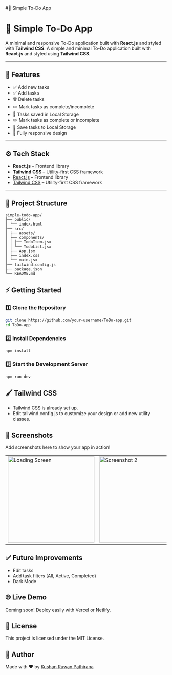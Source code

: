 #📝 Simple To-Do App
# 📝 Simple To-Do App

A minimal and responsive To-Do application built with **React.js** and styled with **Tailwind CSS**.
A simple and minimal To-Do application built with **React.js** and styled using **Tailwind CSS**.

---

## 🚀 Features

- ✅ Add new tasks
- ✅ Add tasks
- 🗑️ Delete tasks
- ✏️ Mark tasks as complete/incomplete
- 💾 Tasks saved in Local Storage
- ✏️ Mark tasks as complete or incomplete
- 💾 Save tasks to Local Storage
- 📱 Fully responsive design

---

## ⚙️ Tech Stack

- **React.js** – Frontend library
- **Tailwind CSS** – Utility-first CSS framework
- [React.js](https://react.dev/) – Frontend library
- [Tailwind CSS](https://tailwindcss.com/) – Utility-first CSS framework

---

## 📂 Project Structure
```
simple-todo-app/
├── public/
│ └── index.html
├── src/
│ ├── assets/
│ ├── components/
│ │ ├── TodoItem.jsx
│ │ └── TodoList.jsx
│ ├── App.jsx
│ ├── index.css
│ └── main.jsx
├── tailwind.config.js
├── package.json
└── README.md
```

## ⚡ Getting Started

### 1️⃣ Clone the Repository

```bash
git clone https://github.com/your-username/ToDo-app.git
cd ToDo-app
```

### 2️⃣ Install Dependencies
```
npm install
```
### 3️⃣ Start the Development Server
```
npm run dev
```

## 🖌️ Tailwind CSS
- Tailwind CSS is already set up.
- Edit tailwind.config.js to customize your design or add new utility classes.

## 📸 Screenshots
Add screenshots here to show your app in action!
<table> 
<tr>
<td><img src="assets/screenshots/.jpg" width=270 alt="Loading Screen"></td>  
<td><img src="assets/screenshots/.jpg" width=270 alt="Screenshot 2"></td>
</tr>
</table>

## ✅ Future Improvements
 - Edit tasks
 - Add task filters (All, Active, Completed)
 - Dark Mode

## 🌐 Live Demo
Coming soon! Deploy easily with Vercel or Netlify.

## 📜 License
This project is licensed under the MIT License.

## 🙌 Author
Made with ❤️ by [Kushan Ruwan Pathirana](https://github.com/KushanRuwanPathirana)
